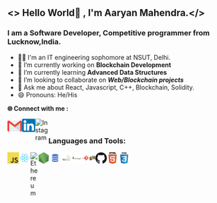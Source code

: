 ## <> Hello World👋 , I'm Aaryan Mahendra.</>
   
  ### I am a Software Developer, Competitive programmer from Lucknow,India.
  
 - 👨‍🎓 I'm an IT engineering sophomore at NSUT, Delhi.
 - 🔭 I’m currently working on **Blockchain Development**
- 🌱 I’m currently learning **Advanced Data Structures**
- 👯 I’m looking to collaborate on ***Web/Blockchain projects***
- 💬 Ask me about React, Javascript, C++, Blockchain, Solidity.
- 😄 Pronouns: He/His

**🌐 Connect with me :**

<a href="mailto:aaryanmahendra22835@gmail.com"><img align="left" alt="Gmail" width="33px" src="https://github.com/deut-erium/deut-erium/raw/master/assets/gmail.svg" /></a>
[<img align="left" alt="LinkedIn" width="30px" src="https://github.com/deut-erium/deut-erium/raw/master/assets/linkedin.svg" />][linkedin]
[<img align="left" alt="Instagram" width="30px" src="https://cdn.jsdelivr.net/npm/simple-icons@v3/icons/instagram.svg" />][instagram]

<br />


### Languages and Tools:

[<img align="left" alt="JavaScript" width="26px" src="https://raw.githubusercontent.com/github/explore/80688e429a7d4ef2fca1e82350fe8e3517d3494d/topics/javascript/javascript.png" />]()
[<img align="left" alt="React" width="26px" src="https://raw.githubusercontent.com/github/explore/80688e429a7d4ef2fca1e82350fe8e3517d3494d/topics/react/react.png" />]()
[<img align="left" alt="Ethereum" width="17px" src="https://upload.wikimedia.org/wikipedia/commons/thumb/0/05/Ethereum_logo_2014.svg/384px-Ethereum_logo_2014.svg.png" />]()
[<img align="left" alt="Node.js" width="26px" src="https://raw.githubusercontent.com/github/explore/80688e429a7d4ef2fca1e82350fe8e3517d3494d/topics/nodejs/nodejs.png" />]()
[<img align="left" alt="SQL" width="26px" src="https://raw.githubusercontent.com/github/explore/80688e429a7d4ef2fca1e82350fe8e3517d3494d/topics/sql/sql.png" />]()
[<img align="left" alt="MySQL" width="26px" src="https://raw.githubusercontent.com/github/explore/80688e429a7d4ef2fca1e82350fe8e3517d3494d/topics/mysql/mysql.png" />]()
[<img align="left" alt="MongoDB" width="26px" src="https://raw.githubusercontent.com/github/explore/80688e429a7d4ef2fca1e82350fe8e3517d3494d/topics/mongodb/mongodb.png" />]()
[<img align="left" alt="Git" width="26px" src="https://raw.githubusercontent.com/github/explore/80688e429a7d4ef2fca1e82350fe8e3517d3494d/topics/git/git.png" />]()
[<img align="left" alt="GitHub" width="26px" src="https://raw.githubusercontent.com/github/explore/78df643247d429f6cc873026c0622819ad797942/topics/github/github.png" />]()
[<img align="left" alt="HTML5" width="26px" src="https://raw.githubusercontent.com/github/explore/80688e429a7d4ef2fca1e82350fe8e3517d3494d/topics/html/html.png" />]()
[<img align="left" alt="CSS3" width="26px" src="https://raw.githubusercontent.com/github/explore/80688e429a7d4ef2fca1e82350fe8e3517d3494d/topics/css/css.png" />]()



[instagram]: https://www.instagram.com/aaryanmahendra/
[linkedin]: https://www.linkedin.com/in/aaryan-mahendra/



   


